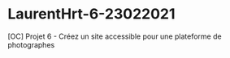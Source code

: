 # LaurentHrt-6-23022021
[OC] Projet 6 - Créez un site accessible pour une plateforme de photographes
